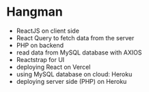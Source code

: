 # Hangman
- ReactJS on client side
- React Query to fetch data from the server
- PHP on backend
- read data from MySQL database with AXIOS
- Reactstrap for UI
- deploying React on Vercel
- using MySQL database on cloud: Heroku
- deploying server side (PHP) on Heroku